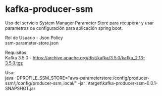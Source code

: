 # kafka-producer-ssm

Uso del servicio System Manager Parameter Store para recuperar y usar parametros de configuración para aplicación spring boot.

Rol de Usuario - Json Policy  
ssm-parameter-store.json

Requisitos:  
Kafka 3.5.0 - https://archive.apache.org/dist/kafka/3.5.0/kafka_2.13-3.5.0.tgz

Uso:  
java -DPROFILE_SSM_STORE="aws-parameterstore:/config/producer-ssm/;/config/producer-ssm_local/" -jar .\target\kafka-producer-ssm-0.0.1-SNAPSHOT.jar
